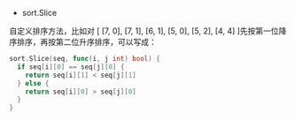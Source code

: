 - sort.Slice

自定义排序方法，比如对 [ [7, 0], [7, 1], [6, 1], [5, 0], [5, 2], [4, 4] ]先按第一位降序排序，再按第二位升序排序，可以写成：

```go
sort.Slice(seq, func(i, j int) bool) {
  if seq[i][0] == seq[j][0] {
    return seq[i][1] < seq[j][1]
  } else {
    return seq[i][0] > seq[j][0]
  }
}
```



